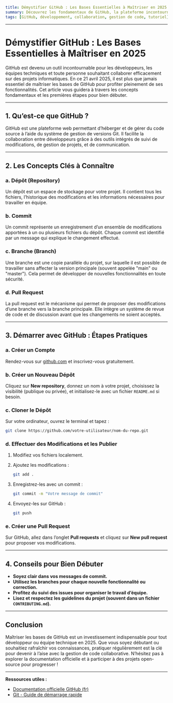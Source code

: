 ```yaml
title: Démystifier GitHub : Les Bases Essentielles à Maîtriser en 2025
summary: Découvrez les fondamentaux de GitHub, la plateforme incontournable pour la gestion de code et la collaboration, à travers un guide pratique et actuel.
tags: [GitHub, développement, collaboration, gestion de code, tutoriel]
```

---

# Démystifier GitHub : Les Bases Essentielles à Maîtriser en 2025

GitHub est devenu un outil incontournable pour les développeurs, les équipes techniques et toute personne souhaitant collaborer efficacement sur des projets informatiques. En ce 21 avril 2025, il est plus que jamais essentiel de maîtriser les bases de GitHub pour profiter pleinement de ses fonctionnalités. Cet article vous guidera à travers les concepts fondamentaux et les premières étapes pour bien débuter.

---

## 1. Qu’est-ce que GitHub ?

GitHub est une plateforme web permettant d’héberger et de gérer du code source à l’aide du système de gestion de versions Git. Il facilite la collaboration entre développeurs grâce à des outils intégrés de suivi de modifications, de gestion de projets, et de communication.

---

## 2. Les Concepts Clés à Connaître

### a. Dépôt (Repository)

Un dépôt est un espace de stockage pour votre projet. Il contient tous les fichiers, l’historique des modifications et les informations nécessaires pour travailler en équipe.

### b. Commit

Un commit représente un enregistrement d’un ensemble de modifications apportées à un ou plusieurs fichiers du dépôt. Chaque commit est identifié par un message qui explique le changement effectué.

### c. Branche (Branch)

Une branche est une copie parallèle du projet, sur laquelle il est possible de travailler sans affecter la version principale (souvent appelée "main" ou "master"). Cela permet de développer de nouvelles fonctionnalités en toute sécurité.

### d. Pull Request

La pull request est le mécanisme qui permet de proposer des modifications d’une branche vers la branche principale. Elle intègre un système de revue de code et de discussion avant que les changements ne soient acceptés.

---

## 3. Démarrer avec GitHub : Étapes Pratiques

### a. Créer un Compte

Rendez-vous sur [github.com](https://github.com) et inscrivez-vous gratuitement.

### b. Créer un Nouveau Dépôt

Cliquez sur **New repository**, donnez un nom à votre projet, choisissez la visibilité (publique ou privée), et initialisez-le avec un fichier `README.md` si besoin.

### c. Cloner le Dépôt

Sur votre ordinateur, ouvrez le terminal et tapez :

```bash
git clone https://github.com/votre-utilisateur/nom-du-repo.git
```

### d. Effectuer des Modifications et les Publier

1. Modifiez vos fichiers localement.
2. Ajoutez les modifications :

   ```bash
   git add .
   ```

3. Enregistrez-les avec un commit :

   ```bash
   git commit -m "Votre message de commit"
   ```

4. Envoyez-les sur GitHub :

   ```bash
   git push
   ```

### e. Créer une Pull Request

Sur GitHub, allez dans l’onglet **Pull requests** et cliquez sur **New pull request** pour proposer vos modifications.

---

## 4. Conseils pour Bien Débuter

- **Soyez clair dans vos messages de commit.**
- **Utilisez les branches pour chaque nouvelle fonctionnalité ou correction.**
- **Profitez du suivi des issues pour organiser le travail d’équipe.**
- **Lisez et respectez les guidelines du projet (souvent dans un fichier `CONTRIBUTING.md`).**

---

## Conclusion

Maîtriser les bases de GitHub est un investissement indispensable pour tout développeur ou équipe technique en 2025. Que vous soyez débutant ou souhaitiez rafraîchir vos connaissances, pratiquer régulièrement est la clé pour devenir à l’aise avec la gestion de code collaborative. N’hésitez pas à explorer la documentation officielle et à participer à des projets open-source pour progresser !

---

**Ressources utiles :**
- [Documentation officielle GitHub (fr)](https://docs.github.com/fr)
- [Git - Guide de démarrage rapide](https://git-scm.com/book/fr/v2)